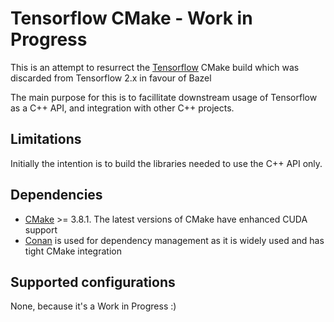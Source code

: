 # Tensorflow CMake - Work in Progress

This is an attempt to resurrect the [Tensorflow](https://github.com/tensorflow/tensorflow) CMake build which was 
discarded from Tensorflow 2.x in favour of Bazel

The main purpose for this is to facillitate downstream usage of Tensorflow as a C++ API, 
and integration with other C++ projects.

## Limitations

Initially the intention is to build the libraries needed to use the C++ API only.

## Dependencies

 * [CMake](https://cmake.org/) >= 3.8.1. The latest versions of CMake have enhanced CUDA support
 * [Conan](https://docs.conan.io/en/latest/) is used for dependency management as it is widely used and 
    has tight CMake integration

## Supported configurations

None, because it's a Work in Progress :)